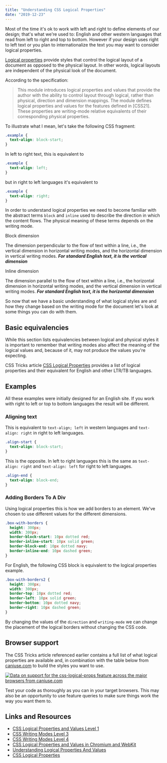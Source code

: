 ```yaml
---
title: "Understanding CSS Logical Properties"
date: "2019-12-23"
---
```


Most of the time it's ok to work with left and right to define elements of our design; that's what we're used to: English and other western languages that read from left to right and top to bottom. However if your design uses right to left text or you plan to internationalize the text you may want to consider logical properties.

[Logical properties](https://drafts.csswg.org/css-logical/) provide styles that control the logical layout of a document as opposed to the physical layout. In other words, logical layouts are independent of the physical look of the document.

According to the specification:

> This module introduces logical properties and values that provide the author with the ability to control layout through logical, rather than physical, direction and dimension mappings. The module defines logical properties and values for the features defined in \[CSS21\]. These properties are writing-mode relative equivalents of their corresponding physical properties.

To illustrate what I mean, let's take the following CSS fragment:

```css
.example {
  text-align: block-start;
}
```

In left to right text, this is equivalent to

```css
.example {
  text-align: left;
}
```

but in right to left languages it's equivalent to

```css
.example {
  text-align: right;
}
```

In order to understand logical properties we need to become familiar with the abstract terms `block` and `inline` used to describe the direction in which the content flows. The physical meaning of these terms depends on the writing mode.

Block dimension

The dimension perpendicular to the flow of text within a line, i.e., the vertical dimension in horizontal writing modes, and the horizontal dimension in vertical writing modes. _**For standard English text, it is the vertical dimension**_

Inline dimension

The dimension parallel to the flow of text within a line, i.e., the horizontal dimension in horizontal writing modes, and the vertical dimension in vertical writing modes. _**For standard English text, it is the horizontal dimension**_

So now that we have a basic understanding of what logical styles are and how they change based on the writing mode for the document let's look at some things you can do with them.

## Basic equivalencies

While this section lists equivalencies between logical and physical styles it is important to remember that writing modes also affect the meaning of the logical values and, because of it, may not produce the values you're expecting.

CSS Tricks article [CSS Logical Properties](https://css-tricks.com/css-logical-properties/) provides a list of logical properties and their equivalent for English and other LTR/TB languages.

## Examples

All these examples were initially designed for an English site. If you work with right to left or top to bottom languages the result will be different.

### Aligning text

This is equivalent to `text-align; left` in western languages and `text-align: right` in right to left languages.

```css
.align-start {
  text-align: block-start;
}
```

This is the opposite. In left to right languages this is the same as `text-align: right` and `text-align: left` for right to left languages.

```css
.align-end {
  text-align: block-end;
}
```

### Adding Borders To A Div

Using logical properties this is how we add borders to an element. We've chosen to use different values for the different dimensions.

```css
.box-with-borders {
  height: 300px;
  width: 300px;
  border-block-start: 10px dotted red;
  border-inline-start: 10px solid green;
  border-block-end: 10px dotted navy;
  border-inline-end: 10px dashed green;
}
```

For English, the following CSS block is equivalent to the logical properties example.

```css
.box-with-borders2 {
  height: 300px;
  width: 300px;
  border-top: 10px dotted red;
  border-left: 10px solid green;
  border-bottom: 10px dotted navy;
  border-right: 10px dashed green;
}
```

By changing the values of the `direction` and `writing-mode` we can change the placement of the logical borders without changing the CSS code.

## Browser support

The CSS Tricks article referenced earlier contains a full list of what logical properties are available and, in combination with the table below from [caniuse.com](https://caniuse.com/) to build the styles you want to use.

 [![Data on support for the css-logical-props feature across the major browsers from caniuse.com](https://caniuse.bitsofco.de/static/v1/css-logical-props-1575070897336.png)](http://caniuse.com/#feat=css-logical-props) 

Test your code as thoroughly as you can in your target browsers. This may also be an opportunity to use feature queries to make sure things work the way you want them to.

## Links and Resources

- [CSS Logical Properties and Values Level 1](https://drafts.csswg.org/css-logical/)
- [CSS Writing Modes Level 3](https://drafts.csswg.org/css-writing-modes-3/)
- [CSS Writing Modes Level 4](https://drafts.csswg.org/css-writing-modes-4/)
- [CSS Logical Properties and Values in Chromium and WebKit](https://blogs.igalia.com/mrego/2018/08/08/css-logical-properties-and-values-in-chromium/)
- [Understanding Logical Properties And Values](https://www.smashingmagazine.com/2018/03/understanding-logical-properties-values/)
- [CSS Logical Properties](https://css-tricks.com/css-logical-properties/)
